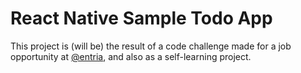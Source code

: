 # React Native Sample Todo App

This project is (will be) the result of a code challenge made for a job 
  opportunity at [@entria](https://github.com/entria), and also as a self-learning project.
